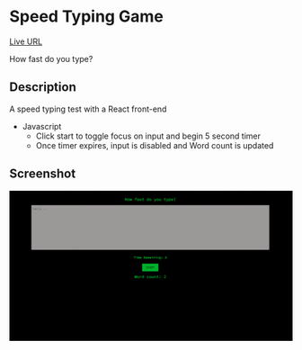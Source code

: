 # Speed Typing Game

[Live URL](https://tenzies-game-olive.vercel.app/)

How fast do you type?

## Description

A speed typing test with a React front-end

- Javascript
  - Click start to toggle focus on input and begin 5 second timer
  - Once timer expires, input is disabled and Word count is updated

## Screenshot

![App Screenshot](/public/speed-typing-game.png)
